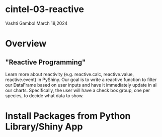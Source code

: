 # cintel-03-reactive
  Vashti Gambol
  March 18,2024

# Overview

## "Reactive Programming"
Learn more about reactivity (e.g. reactive.calc, reactive.value, reactive.event) in PyShiny.  Our goal is to write a reactive function to filter our DataFrame based on user inputs and have it immediately update in al our charts. 
Specifically, the user will have a check box group, one per species, to decide what data to show.

#  Install Packages from Python Library/Shiny App


